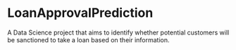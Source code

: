 # LoanApprovalPrediction
A Data Science project that aims to identify whether potential customers will be sanctioned to take a loan based on their information.
